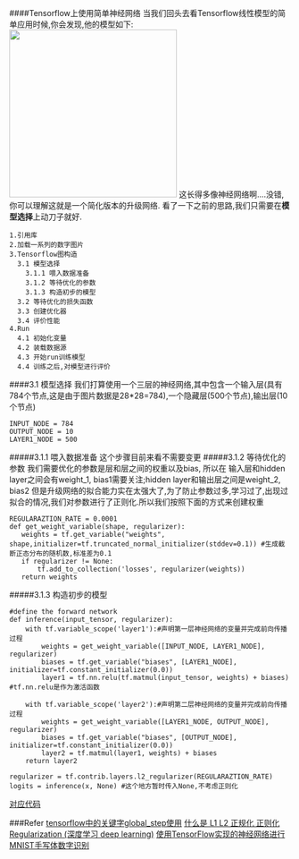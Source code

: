 
####Tensorflow上使用简单神经网络
当我们回头去看Tensorflow线性模型的简单应用时候,你会发现,他的模型如下:
<img src="http://images2015.cnblogs.com/blog/140867/201609/140867-20160908142408535-1835352561.png" width="300">
这长得多像神经网络啊....没错,你可以理解这就是一个简化版本的升级网络.
看了一下之前的思路,我们只需要在**模型选择**上动刀子就好.
```
1.引用库
2.加载一系列的数字图片
3.Tensorflow图构造
  3.1 模型选择
    3.1.1 喂入数据准备
    3.1.2 等待优化的参数
    3.1.3 构造初步的模型
  3.2 等待优化的损失函数
  3.3 创建优化器
  3.4 评价性能
4.Run
  4.1 初始化变量
  4.2 装载数据源
  4.3 开始run训练模型
  4.4 训练之后,对模型进行评价
```



  ####3.1 模型选择
  我们打算使用一个三层的神经网络,其中包含一个输入层(具有784个节点,这是由于图片数据是28*28=784),一个隐藏层(500个节点),输出层(10个节点)
```
INPUT_NODE = 784
OUTPUT_NODE = 10
LAYER1_NODE = 500
```
#####3.1.1 喂入数据准备
这个步骤目前来看不需要变更
#####3.1.2 等待优化的参数
我们需要优化的参数是层和层之间的权重以及bias,
所以在 输入层和hidden layer之间会有weight_1, bias1需要关注;hidden layer和输出层之间是weight_2, bias2
但是升级网络的拟合能力实在太强大了,为了防止参数过多,学习过了,出现过拟合的情况,我们对参数进行了正则化.所以我们按照下面的方式来创建权重
 ```
REGULARAZTION_RATE = 0.0001
 def get_weight_variable(shape, regularizer):
    weights = tf.get_variable("weights", shape,initializer=tf.truncated_normal_initializer(stddev=0.1)) #生成截断正态分布的随机数,标准差为0.1
    if regularizer != None:
        tf.add_to_collection('losses', regularizer(weights))
    return weights
 ```

#####3.1.3 构造初步的模型
```
#define the forward network
def inference(input_tensor, regularizer):
    with tf.variable_scope('layer1'):#声明第一层神经网络的变量并完成前向传播过程
        weights = get_weight_variable([INPUT_NODE, LAYER1_NODE], regularizer)
        biases = tf.get_variable("biases", [LAYER1_NODE], initializer=tf.constant_initializer(0.0))
        layer1 = tf.nn.relu(tf.matmul(input_tensor, weights) + biases)  #tf.nn.relu是作为激活函数

    with tf.variable_scope('layer2'):#声明第二层神经网络的变量并完成前向传播过程
        weights = get_weight_variable([LAYER1_NODE, OUTPUT_NODE], regularizer)
        biases = tf.get_variable("biases", [OUTPUT_NODE], initializer=tf.constant_initializer(0.0))
        layer2 = tf.matmul(layer1, weights) + biases
    return layer2
```


```
regularizer = tf.contrib.layers.l2_regularizer(REGULARAZTION_RATE)  
logits = inference(x, None) #这个地方暂时传入None,不考虑正则化
```

[对应代码](https://github.com/buptsse/TFCodeBook/blob/master/Tensorflow%E4%B8%8A%E4%BD%BF%E7%94%A8%E7%AE%80%E5%8D%95%E7%A5%9E%E7%BB%8F%E7%BD%91%E7%BB%9C.ipynb)

###Refer
[tensorflow中的关键字global_step使用](http://blog.csdn.net/uestc_c2_403/article/details/72403833)
[什么是 L1 L2 正规化 正则化 Regularization (深度学习 deep learning)](https://www.youtube.com/watch?v=TmzzQoO8mr4)
[使用TensorFlow实现的神经网络进行MNIST手写体数字识别](http://blog.csdn.net/mpk_no1/article/details/72855977)